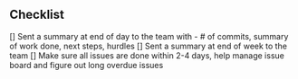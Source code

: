 ## Checklist
[] Sent a summary at end of day to the team with - # of commits, summary of work done, next steps, hurdles
[] Sent a summary at end of week to the team
[] Make sure all issues are done within 2-4 days, help manage issue board and figure out long overdue issues